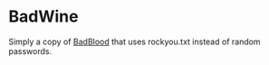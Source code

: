 # BadWine

Simply a copy of [BadBlood](https://github.com/davidprowe/BadBlood/tree/master) that uses rockyou.txt instead of random passwords.